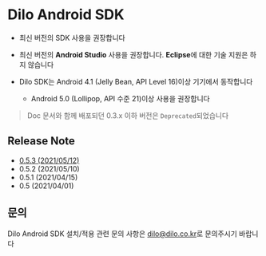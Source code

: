 # Dilo Android SDK

* 최신 버전의 SDK 사용을 권장합니다

* 최신 버전의 **Android Studio** 사용을 권장합니다. **Eclipse**에 대한 기술 지원은 하지 않습니다

* Dilo SDK는 Android 4.1 (Jelly Bean, API Level 16)이상 기기에서 동작합니다
    - Android 5.0 (Lollipop, API 수준 21)이상 사용을 권장합니다

> Doc 문서와 함께 배포되던 0.3.x 이하 버전은 <code>Deprecated</code>되었습니다

## Release Note

* [0.5.3 (2021/05/12)](sample-app/README.md)
* 0.5.2 (2021/05/10)
* 0.5.1 (2021/04/15)
* 0.5 (2021/04/01)

## 문의

Dilo Android SDK 설치/적용 관련 문의 사항은 [dilo@dilo.co.kr](dilo@dilo.co.kr)로 문의주시기 바랍니다
